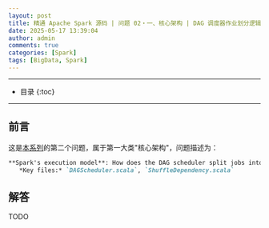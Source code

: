 ```yaml
---
layout: post
title: 精通 Apache Spark 源码 | 问题 02・一、核心架构 | DAG 调度器作业划分逻辑（Stage 边界与 Shuffle 依赖解析）
date: 2025-05-17 13:39:04
author: admin
comments: true
categories: [Spark]
tags: [BigData, Spark]
---
```


<!-- more -->

---

* 目录
{:toc}
---

## 前言

这是[本系列](../master-in-apache-spark-with-source-code-00)的第二个问题，属于第一大类"核心架构"，问题描述为：

```markdown
**Spark's execution model**: How does the DAG scheduler split jobs into stages using shuffle dependencies? Explain stage boundary determination.  
   *Key files:* `DAGScheduler.scala`, `ShuffleDependency.scala`
```

## 解答

TODO
